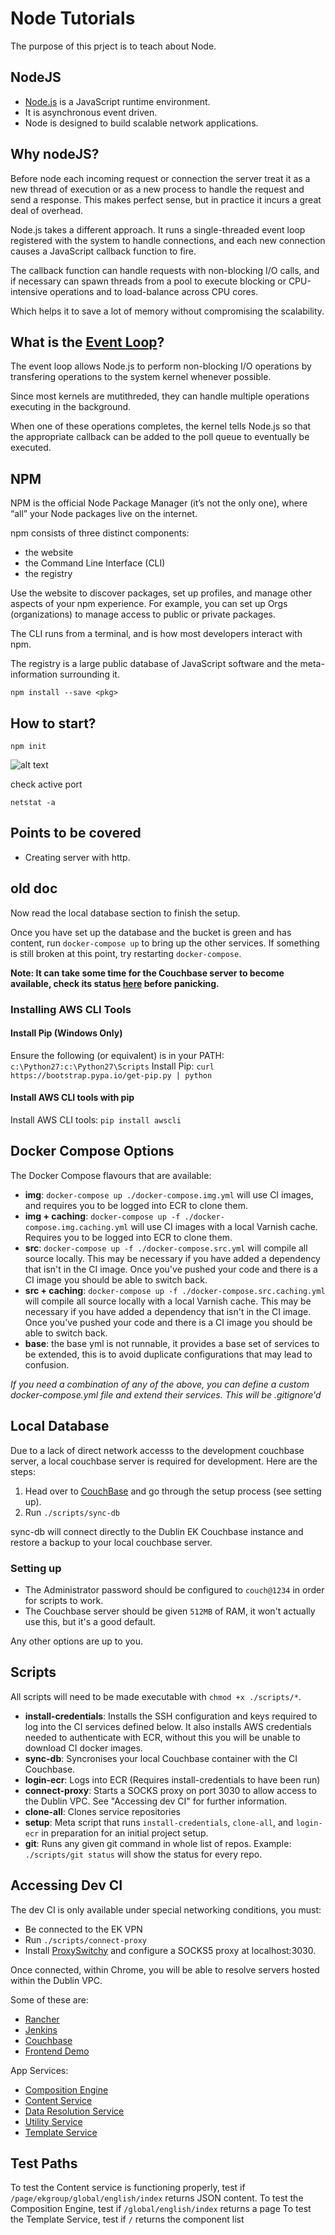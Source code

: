 Node Tutorials
===


The purpose of this prject is to teach about Node.

## NodeJS

- [Node.js](https://nodejs.org/en/about/) is a JavaScript runtime environment. 
- It is asynchronous event driven. 
- Node is designed to build scalable network applications. 

## Why nodeJS?

Before node each incoming request or connection the server treat it as a new thread of execution or as a new process to handle the request and send a response. This makes perfect sense, but in practice it incurs a great deal of overhead.

Node.js takes a different approach. It runs a single-threaded event loop registered with the system to handle connections, and each new connection causes a JavaScript callback function to fire. 

The callback function can handle requests with non-blocking I/O calls, and if necessary can spawn threads from a pool to execute blocking or CPU-intensive operations and to load-balance across CPU cores. 

Which helps it to save a lot of memory without compromising the scalability.

## What is the [Event Loop](https://nodejs.org/en/docs/guides/event-loop-timers-and-nexttick/)?

The event loop allows Node.js to perform non-blocking I/O operations by transfering operations to the system kernel whenever possible.

Since most kernels are mutithreded, they can handle multiple operations executing in the background. 

When one of these operations completes, the kernel tells Node.js so that the appropriate callback can be added to the poll queue to eventually be executed. 

## NPM
NPM is the official Node Package Manager (it’s not the only one), where “all” your Node packages live on the internet.

npm consists of three distinct components:

- the website
- the Command Line Interface (CLI)
- the registry

Use the website to discover packages, set up profiles, and manage other aspects of your npm experience. For example, you can set up Orgs (organizations) to manage access to public or private packages.

The CLI runs from a terminal, and is how most developers interact with npm.

The registry is a large public database of JavaScript software and the meta-information surrounding it.

~~~~
npm install --save <pkg>
~~~~

## How to start?

~~~~
npm init
~~~~

![alt text](https://raw.githubusercontent.com/japesh/Overlapped-image-Event-handling-/master/output.png?_sm_au_=iVVLH21Vn15SRQs5)

check active port
~~~~
netstat -a
~~~~

## Points to be covered
* Creating server with http.
## old doc


Now read the local database section to finish the setup.

Once you have set up the database and the bucket is green and has content, run `docker-compose up` to bring up the other services.
If something is still broken at this point, try restarting `docker-compose`.

**Note: It can take some time for the Couchbase server to become available, check its status [here](http://localhost:8091/ui/index.html#/buckets) before panicking.**

### Installing AWS CLI Tools

#### Install Pip (Windows Only)
Ensure the following (or equivalent) is in your PATH: `c:\Python27:c:\Python27\Scripts`
Install Pip: `curl https://bootstrap.pypa.io/get-pip.py | python`

#### Install AWS CLI tools with pip
Install AWS CLI tools: `pip install awscli`

## Docker Compose Options

The Docker Compose flavours that are available:

- **img**: `docker-compose up ./docker-compose.img.yml` will use CI images, and requires you to be logged into ECR to clone them.
- **img + caching**: `docker-compose up -f ./docker-compose.img.caching.yml` will use CI images with a local Varnish cache. Requires you to be logged into ECR to clone them.
- **src**: `docker-compose up -f ./docker-compose.src.yml` will compile all source locally. This may be necessary if you have added a dependency that isn't in the CI image. Once you've pushed your code and there is a CI image you should be able to switch back.
- **src + caching**: `docker-compose up -f ./docker-compose.src.caching.yml` will compile all source locally with a local Varnish cache. This may be necessary if you have added a dependency that isn't in the CI image. Once you've pushed your code and there is a CI image you should be able to switch back.
- **base**: the base yml is not runnable, it provides a base set of services to be extended, this is to avoid duplicate configurations that may lead to confusion.

*If you need a combination of any of the above, you can define a custom docker-compose.yml file and extend their services. This will be .gitignore'd*

## Local Database

Due to a lack of direct network accesss to the development couchbase server,
a local couchbase server is required for development. Here are the steps:

1. Head over to [CouchBase](http://localhost:8091) and go through the setup process (see setting up).
2. Run `./scripts/sync-db`

sync-db will connect directly to the Dublin EK Couchbase instance and restore a backup to your local couchbase server.

### Setting up

- The Administrator password should be configured to `couch@1234` in order for scripts to work.
- The Couchbase server should be given `512MB` of RAM, it won't actually use this, but it's a good default.

Any other options are up to you.

## Scripts

All scripts will need to be made executable with `chmod +x ./scripts/*`.

- **install-credentials**: Installs the SSH configuration and keys required to log into the CI services defined below. It also installs AWS credentials needed to authenticate with ECR, without this you will be unable to download CI docker images.
- **sync-db**: Syncronises your local Couchbase container with the CI Couchbase.
- **login-ecr**: Logs into ECR (Requires install-credentials to have been run)
- **connect-proxy**: Starts a SOCKS proxy on port 3030 to allow access to the Dublin VPC. See "Accessing dev CI" for further information.
- **clone-all**: Clones service repositories
- **setup**: Meta script that runs `install-credentials`, `clone-all`, and `login-ecr` in preparation for an initial project setup.
- **git**: Runs any given git command in whole list of repos. Example: `./scripts/git status` will show the status for every repo.

## Accessing Dev CI

The dev CI is only available under special networking conditions, you must:

- Be connected to the EK VPN
- Run `./scripts/connect-proxy`
- Install [ProxySwitchy](https://chrome.google.com/webstore/detail/dpplabbmogkhghncfbfdeeokoefdjegm) and configure a SOCKS5 proxy at localhost:3030.

Once connected, within Chrome, you will be able to resolve servers hosted within the Dublin VPC.

Some of these are:

- [Rancher](http://10.107.0.199:8080)
- [Jenkins](http://10.108.7.132:8080/build/)
- [Couchbase](http://10.107.0.190:8091/ui/index.html)
- [Frontend Demo](http://10.107.0.74:3000)

App Services:

- [Composition Engine](http://10.107.0.84:51465/global/english/index)
- [Content Service](http://10.107.0.84:51466)
- [Data Resolution Service](http://10.107.0.84:51467)
- [Utility Service](http://10.107.0.84:51464)
- [Template Service](http://10.107.0.84:51463)

## Test Paths

To test the Content service is functioning properly, test if `/page/ekgroup/global/english/index` returns JSON content.
To test the Composition Engine, test if `/global/english/index` returns a page
To test the Template Service, test if `/` returns the component list

[why-nodejs]: https://www.infoworld.com/article/3210589/node-js/what-is-nodejs-javascript-runtime-explained.html
